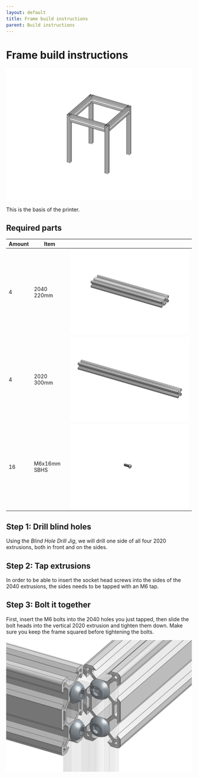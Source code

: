 ```yaml
---
layout: default
title: Frame build instructions
parent: Build instructions
---
```


# Frame build instructions

![Frame](../asset/build/frame.png)

This is the basis of the printer.

## Required parts

| Amount | Item                           |      |
|--------|--------------------------------|------|
| 4      | 2040 220mm | ![2040 200mm](../asset/extrusion/2040-220.png) |
| 4      | 2020 300mm | ![2040 200mm](../asset/extrusion/2020-300.png) |
| 16     | M6x16mm SBHS | ![M6x16 SBHS](../asset/fastener/iso7380/m6x16.png) |

## Step 1: Drill blind holes

Using the *Blind Hole Drill Jig*, we will drill one side of all four
2020 extrusions, both in front and on the sides.

## Step 2: Tap extrusions

In order to be able to insert the socket head screws into the sides of the
2040 extrusions, the sides needs to be tapped with an M6 tap.

## Step 3: Bolt it together

First, insert the M6 bolts into the 2040 holes you just tapped, then slide
the bolt heads into the vertical 2020 extrusion and tighten them down. Make
sure you keep the frame squared before tightening the bolts.

![Frame joints](../asset/build/frame-joints.png)